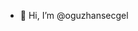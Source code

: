 - 👋 Hi, I’m @oguzhansecgel

<!---
oguzhansecgel/oguzhansecgel is a ✨ special ✨ repository because its `README.md` (this file) appears on your GitHub profile.
You can click the Preview link to take a look at your changes.
--->
